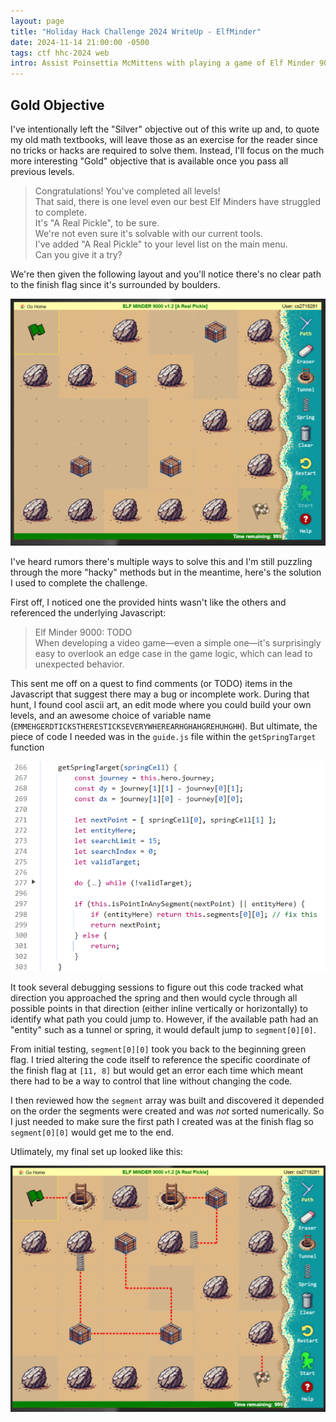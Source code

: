 ```yaml
---
layout: page
title: "Holiday Hack Challenge 2024 WriteUp - ElfMinder"
date: 2024-11-14 21:00:00 -0500
tags: ctf hhc-2024 web
intro: Assist Poinsettia McMittens with playing a game of Elf Minder 9000.
---
```


## Gold Objective
I've intentionally left the "Silver" objective out of this write up and, to quote my old math textbooks, will leave those as an exercise for the reader since no tricks or hacks are required to solve them. Instead, I'll focus on the much more interesting "Gold" objective that is available once you pass all previous levels.

> Congratulations! You've completed all levels!  
> That said, there is one level even our best Elf Minders have struggled to complete.  
> It's "A Real Pickle", to be sure.  
> We're not even sure it's solvable with our current tools.  
> I've added "A Real Pickle" to your level list on the main menu.  
> Can you give it a try?

We're then given the following layout and you'll notice there's no clear path to the finish flag since it's surrounded by boulders.

![](../images/holidayhackchallenge2024/elfminder_1.png)

I've heard rumors there's multiple ways to solve this and I'm still puzzling through the more "hacky" methods but in the meantime, here's the solution I used to complete the challenge.

First off, I noticed one the provided hints wasn't like the others and referenced the underlying Javascript:

> Elf Minder 9000: TODO  
> When developing a video game—even a simple one—it's surprisingly easy to overlook an edge case in the game logic, which can lead to unexpected behavior.

This sent me off on a quest to find comments (or TODO) items in the Javascript that suggest there may a bug or incomplete work. During that hunt, I found cool ascii art, an edit mode where you could build your own levels, and an awesome choice of variable name (`EMMEHGERDTICKSTHERESTICKSEVERYWHEREARHGHAHGREHUHGHH`). But ultimate, the piece of code I needed was in the `guide.js` file within the `getSpringTarget` function

![](../images/holidayhackchallenge2024/elfminder_2.png)

It took several debugging sessions to figure out this code tracked what direction you approached the spring and then would cycle through all possible points in that direction (either inline vertically or horizontally) to identify what path you could jump to. However, if the available path had an "entity" such as a tunnel or spring, it would default jump to `segment[0][0]`. 

From initial testing, `segment[0][0]` took you back to the beginning green flag. I tried altering the code itself to reference the specific coordinate of the finish flag at `[11, 8]` but would get an error each time which meant there had to be a way to control that line without changing the code.

I then reviewed how the `segment` array was built and discovered it depended on the order the segments were created and was _not_ sorted numerically. So I just needed to make sure the first path I created was at the finish flag so `segment[0][0]` would get me to the end.

Utlimately, my final set up looked like this:

![](../images/holidayhackchallenge2024/elfminder_3.png)